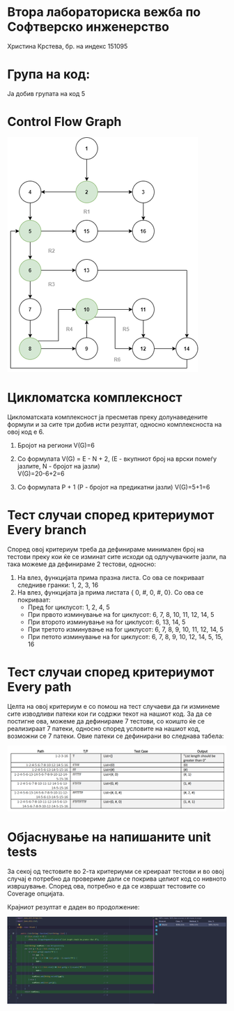 # Втора лабораториска вежба по Софтверско инженерство
Христина Крстева, бр. на индекс 151095

# Група на код:
Ја добив групата на код 5

# Control Flow Graph
![alt text](https://github.com/hristinak97/SI_lab2_151095/blob/master/flow.png?raw=true)

# Цикломатска комплексност
Цикломатската комплексност ја пресметав преку долунаведените формули и за сите три добив исти резултат, односно комплексноста на овој код е 6.

1. Бројот на региони
   V(G)=6
   
2. Со формулата V(G) = E - N + 2, (E - вкупниот број на врски помеѓу јазлите, N - бројот на јазли)      
   V(G)=20-6+2=6

3. Со формулата P + 1 (P - бројот на предикатни јазли)
   V(G)=5+1=6


# Тест случаи според критериумот Every branch

Според овој критериум треба да дефинираме минимален број на тестови преку кои ќе се изминат сите исходи од одлучувачките јазли, па така можеме да дефинираме 2 тестови, односно:
  1. На влез, функцијата прима празна листа. Со ова се покриваат следниве гранки: 1, 2, 3, 16
  2. На влез, функцијата ја прима листата { 0, #, 0, #, 0}. Со ова се покриваат: 
     - Пред for циклусот: 1, 2, 4, 5
     - При првото изминување на for циклусот: 6, 7, 8, 10, 11, 12, 14, 5
     - При второто изминување на for циклусот: 6, 13, 14, 5
     - При третото изминување на for циклусот: 6, 7, 8, 9, 10, 11, 12, 14, 5
     - При петото изминување на for циклусот: 6, 7, 8, 9, 10, 12, 14, 5, 15, 16
     
 
# Тест случаи според критериумот Every path

Целта на овој критериум е со помош на тест случаеви да ги изминеме сите изводливи патеки кои ги содржи текот на нашиот код. За да се постигне ова, можеме да дефинираме 7 тестови, со коишто ќе се реализираат 7 патеки, односно според условите на нашиот код, возможни се 7 патеки. Овие патеки се дефинирани во следнава табела:

![alt text](https://github.com/hristinak97/SI_lab2_151095/blob/master/path.png?raw=true)



# Објаснување на напишаните unit tests

За секој од тестовите во 2-та критериуми се креираат тестови и во овој случај е потребно да провериме дали се покрива целиот код со нивното извршување. Според ова, потребно е да се извршат тестовите со Coverage опцијата. 

Крајниот резултат е даден во продолжение:

![alt text](https://github.com/hristinak97/SI_lab2_151095/blob/master/coverage.png?raw=true)
